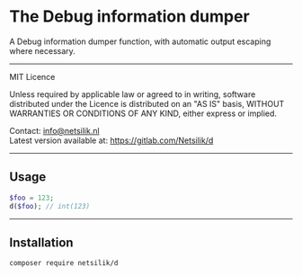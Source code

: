 The Debug information dumper
============================

A Debug information dumper function, with automatic output escaping where necessary.

---

MIT Licence

Unless required by applicable law or agreed to in writing, software
distributed under the Licence is distributed on an "AS IS" basis,
WITHOUT WARRANTIES OR CONDITIONS OF ANY KIND, either express or implied.

Contact: info@netsilik.nl  
Latest version available at: https://gitlab.com/Netsilik/d

---

Usage
-----

```php
$foo = 123;
d($foo); // int(123)
```

---

Installation
------------

```
composer require netsilik/d
